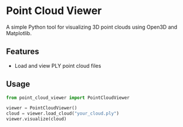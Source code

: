 # Point Cloud Viewer

A simple Python tool for visualizing 3D point clouds using Open3D and Matplotlib.

## Features
- Load and view PLY point cloud files

## Usage
```python
from point_cloud_viewer import PointCloudViewer

viewer = PointCloudViewer()
cloud = viewer.load_cloud("your_cloud.ply")
viewer.visualize(cloud)
```

